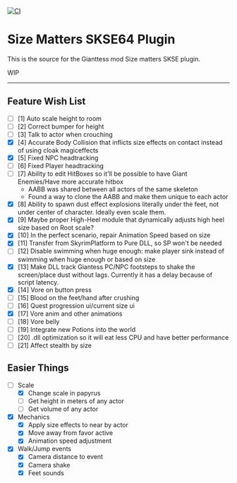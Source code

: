 [![CI](https://github.com/QuantumEntangledAndy/GTS_Plugin/actions/workflows/build.yml/badge.svg)](https://github.com/QuantumEntangledAndy/GTS_Plugin/actions/workflows/build.yml)

# Size Matters SKSE64 Plugin

This is the source for the Gianttess mod Size matters SKSE plugin.

WIP

---

## Feature Wish List

- [ ] [1] Auto scale height to room
- [ ] [2] Correct bumper for height
- [ ] [3] Talk to actor when crouching
- [x] [4] Accurate Body Collision that inflicts size effects on contact instead of using cloak magiceffects
- [x] [5] Fixed NPC headtracking
- [ ] [6] Fixed Player headtracking
- [ ] [7] Ability to edit HitBoxes so it'll be possible to have Giant Enemies/Have more accurate hitbox
  - AABB was shared between all actors of the same skeleton
  - Found a way to clone the AABB and make them unique to each actor
- [X] [8] Ability to spawn dust effect explosions literally under the feet, not under center of character. Ideally even scale them.
- [X] [9] Maybe proper High-Heel module that dynamically adjusts high heel size based on Root scale?
- [x] [10] In the perfect scenario, repair Animation Speed based on size
- [x] [11] Transfer from SkyrimPlatform to Pure DLL, so SP won't be needed
- [ ] [12] Disable swimming when huge enough: make player sink instead of swimming when huge enough or based on size
- [X] [13] Make DLL track Giantess PC/NPC footsteps to shake the screen/place dust without lags. Currently it has a delay because of script latency.
- [x] [14] Vore on button press
- [ ] [15] Blood on the feet/hand after crushing
- [ ] [16] Quest progression ui/current size ui
- [x] [17] Vore anim and other animations
- [ ] [18] Vore belly
- [ ] [19] Integrate new Potions into the world
- [ ] [20] .dll optimization so it will eat less CPU and have better performance
- [ ] [21] Affect stealth by size 

## Easier Things
- [ ] Scale
  - [x] Change scale in papyrus
  - [ ] Get height in meters of any actor
  - [ ] Get volume of any actor
- [x] Mechanics  
  - [x] Apply size effects to near by actor
  - [x] Move away from favor active
  - [x] Animation speed adjustment
- [X] Walk/Jump events
  - [x] Camera distance to event
  - [X] Camera shake
  - [X] Feet sounds
